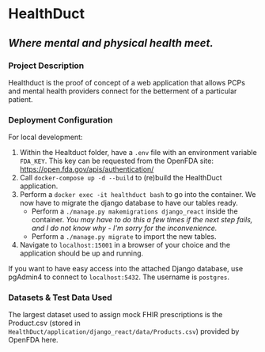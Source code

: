 # HealthDuct #
## _Where mental and physical health meet._ ##

### Project Description ###
Healthduct is the proof of concept of a web application that allows PCPs and mental health providers connect for the betterment of a particular patient.

### Deployment Configuration ###
For local development:
1. Within the Healtduct folder, have a `.env` file with an environment variable `FDA_KEY`. This key can be requested from the OpenFDA site: https://open.fda.gov/apis/authentication/
2. Call `docker-compose up -d --build` to (re)build the HealthDuct application.
3. Perform a `docker exec -it healthduct bash` to go into the container. We now have to migrate the django database to have our tables ready.
    - Perform a `./manage.py makemigrations django_react` inside the container. _You may have to do this a few times if the next step fails, and I do not know why - I'm sorry for the inconvenience._
    - Perform a `./manage.py migrate` to import the new tables.
4. Navigate to `localhost:15001` in a browser of your choice and the application should be up and running.

If you want to have easy access into the attached Django database, use pgAdmin4 to connect to `localhost:5432`. The username is `postgres`.

### Datasets & Test Data Used ###
The largest dataset used to assign mock FHIR prescriptions is the Product.csv (stored in  `HealthDuct/application/django_react/data/Products.csv`) provided by OpenFDA here.